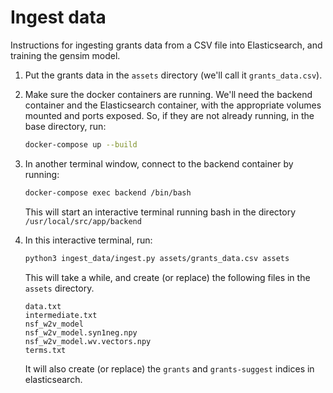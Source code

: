 # Ingest data

Instructions for ingesting grants data from a CSV file into Elasticsearch, and training the gensim model.

1. Put the grants data in the `assets` directory (we'll call it `grants_data.csv`).

2. Make sure the docker containers are running. We'll need the backend container and the Elasticsearch container, with the appropriate volumes mounted and ports exposed. So, if they are not already running, in the base directory, run:
   ```sh
   docker-compose up --build
   ```
3. In another terminal window, connect to the backend container by running:

   ```sh
   docker-compose exec backend /bin/bash
   ```

   This will start an interactive terminal running bash in the directory `/usr/local/src/app/backend`

4. In this interactive terminal, run:

   ```sh
   python3 ingest_data/ingest.py assets/grants_data.csv assets
   ```

   This will take a while, and create (or replace) the following files in the `assets` directory.

   ```
   data.txt
   intermediate.txt
   nsf_w2v_model
   nsf_w2v_model.syn1neg.npy
   nsf_w2v_model.wv.vectors.npy
   terms.txt
   ```

   It will also create (or replace) the `grants` and `grants-suggest` indices in elasticsearch.

